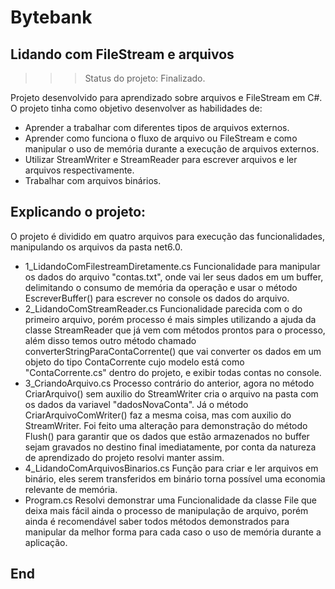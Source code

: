 # Bytebank
## Lidando com FileStream e arquivos
>>> Status do projeto: Finalizado.

Projeto desenvolvido para aprendizado sobre arquivos e FileStream em C#. O projeto tinha como objetivo desenvolver as habilidades de:
- Aprender a trabalhar com diferentes tipos de arquivos externos.
- Aprender como funciona o fluxo de arquivo ou FileStream e como manipular o uso de memória durante a execução de arquivos externos.
- Utilizar StreamWriter e StreamReader para escrever arquivos e ler arquivos respectivamente.
- Trabalhar com arquivos binários.

## Explicando o projeto:
O projeto é dividido em quatro arquivos para execução das funcionalidades, manipulando os arquivos da pasta net6.0.
- 1_LidandoComFilestreamDiretamente.cs
Funcionalidade para manipular os dados do arquivo "contas.txt", onde vai ler seus dados em um buffer, delimitando o consumo de memória da operação e usar o método EscreverBuffer() para escrever no console os dados do arquivo.
- 2_LidandoComStreamReader.cs
Funcionalidade parecida com o do primeiro arquivo, porém processo é mais simples utilizando a ajuda da classe StreamReader que já vem com métodos prontos para o processo, além disso temos outro método chamado converterStringParaContaCorrente() que vai converter os dados em um objeto do tipo ContaCorrente cujo modelo está como "ContaCorrente.cs" dentro do projeto, e exibir todas contas no console.
- 3_CriandoArquivo.cs
Processo contrário do anterior, agora no método CriarArquivo() sem auxilio do StreamWriter cria o arquivo na pasta com os dados da variavel "dadosNovaConta". Já o método CriarArquivoComWriter() faz a mesma coisa, mas com auxilio do StreamWriter.
Foi feito uma alteração para demonstração do método Flush() para garantir que os dados que estão armazenados no buffer sejam gravados no destino final imediatamente, por conta da natureza de aprendizado do projeto resolvi manter assim.
- 4_LidandoComArquivosBinarios.cs
Função para criar e ler arquivos em binário, eles serem transferidos em binário torna possível uma economia relevante de memória.
- Program.cs
Resolvi demonstrar uma Funcionalidade da classe File que deixa mais fácil ainda o processo de manipulação de arquivo, porém ainda é recomendável saber todos métodos demonstrados para manipular da melhor forma para cada caso o uso de memória durante a aplicação.
## End